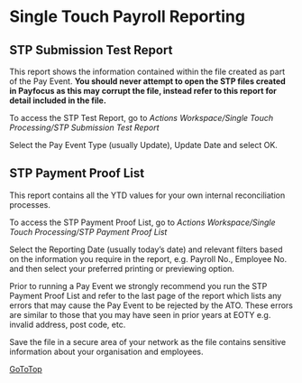 # Single Touch Payroll Reporting


## STP Submission Test Report

This report shows the information contained within the file created as part of the Pay Event. **You should never attempt to open the STP files created in Payfocus as this may corrupt the file, instead refer to this report for detail included in the file.** 

To access the STP Test Report, go to *Actions Workspace/Single Touch Processing/STP Submission Test Report*

Select the Pay Event Type (usually Update), Update Date and select OK.


## STP Payment Proof List

This report contains all the YTD values for your own internal reconciliation processes. 

To access the STP Payment Proof List, go to *Actions Workspace/Single Touch Processing/STP Payment Proof List*

Select the Reporting Date (usually today’s date) and relevant filters based on the information you require in the report, e.g. Payroll No., Employee No. and then select your preferred printing or previewing option.

Prior to running a Pay Event we strongly recommend you run the STP Payment Proof List and refer to the last page of the report which lists any errors that may cause the Pay Event to be rejected by the ATO. These errors are similar to those that you may have seen in prior years at EOTY e.g. invalid address, post code, etc.

Save the file in a secure area of your network as the file contains sensitive information about your organisation and employees.

[GoToTop](#single-touch-payroll-reporting)
